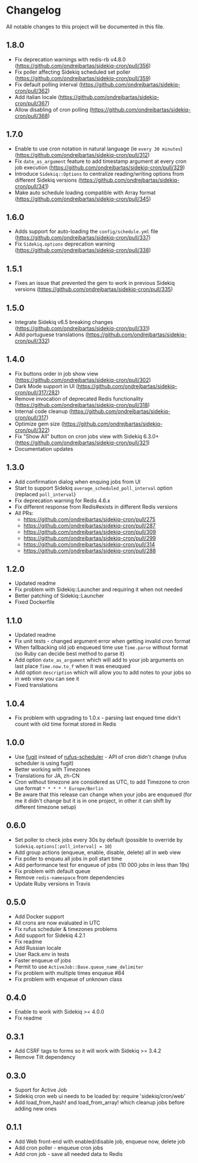 # Changelog

All notable changes to this project will be documented in this file.

## 1.8.0

- Fix deprecation warnings with redis-rb v4.8.0 (https://github.com/ondrejbartas/sidekiq-cron/pull/356)
- Fix poller affecting Sidekiq scheduled set poller (https://github.com/ondrejbartas/sidekiq-cron/pull/359)
- Fix default polling interval (https://github.com/ondrejbartas/sidekiq-cron/pull/362)
- Add italian locale (https://github.com/ondrejbartas/sidekiq-cron/pull/367)
- Allow disabling of cron polling (https://github.com/ondrejbartas/sidekiq-cron/pull/368)

## 1.7.0

- Enable to use cron notation in natural language (ie `every 30 minutes`) (https://github.com/ondrejbartas/sidekiq-cron/pull/312)
- Fix `date_as_argument` feature to add timestamp argument at every cron job execution (https://github.com/ondrejbartas/sidekiq-cron/pull/329)
- Introduce `Sidekiq::Options` to centralize reading/writing options from different Sidekiq versions (https://github.com/ondrejbartas/sidekiq-cron/pull/341)
- Make auto schedule loading compatible with Array format (https://github.com/ondrejbartas/sidekiq-cron/pull/345)

## 1.6.0

- Adds support for auto-loading the `config/schedule.yml` file (https://github.com/ondrejbartas/sidekiq-cron/pull/337)
- Fix `Sidekiq.options` deprecation warning (https://github.com/ondrejbartas/sidekiq-cron/pull/338)

## 1.5.1

-  Fixes an issue that prevented the gem to work in previous Sidekiq versions (https://github.com/ondrejbartas/sidekiq-cron/pull/335)

## 1.5.0

- Integrate Sidekiq v6.5 breaking changes (https://github.com/ondrejbartas/sidekiq-cron/pull/331)
- Add portuguese translations (https://github.com/ondrejbartas/sidekiq-cron/pull/332)

## 1.4.0

- Fix buttons order in job show view (https://github.com/ondrejbartas/sidekiq-cron/pull/302)
- Dark Mode support in UI (https://github.com/ondrejbartas/sidekiq-cron/pull/317/282)
- Remove invocation of deprecated Redis functionality (https://github.com/ondrejbartas/sidekiq-cron/pull/318)
- Internal code cleanup (https://github.com/ondrejbartas/sidekiq-cron/pull/317)
- Optimize gem size (https://github.com/ondrejbartas/sidekiq-cron/pull/322)
- Fix "Show All" button on cron jobs view with Sidekiq 6.3.0+ (https://github.com/ondrejbartas/sidekiq-cron/pull/321)
- Documentation updates

## 1.3.0

- Add confirmation dialog when enquing jobs from UI
- Start to support Sidekiq `average_scheduled_poll_interval` option (replaced `poll_interval`)
- Fix deprecation warning for Redis 4.6.x
- Fix different response from Redis#exists in different Redis versions
- All PRs:
  - https://github.com/ondrejbartas/sidekiq-cron/pull/275
  - https://github.com/ondrejbartas/sidekiq-cron/pull/287
  - https://github.com/ondrejbartas/sidekiq-cron/pull/309
  - https://github.com/ondrejbartas/sidekiq-cron/pull/299
  - https://github.com/ondrejbartas/sidekiq-cron/pull/314
  - https://github.com/ondrejbartas/sidekiq-cron/pull/288

## 1.2.0

- Updated readme
- Fix problem with Sidekiq::Launcher and requiring it when not needed
- Better patching of Sidekiq::Launcher
- Fixed Dockerfile

## 1.1.0

- Updated readme
- Fix unit tests - changed argument error when getting invalid cron format
- When fallbacking old job enqueued time use `Time.parse` without format (so Ruby can decide best method to parse it)
- Add option `date_as_argument` which will add to your job arguments on last place `Time.now.to_f` when it was eneuqued
- Add option `description` which will allow you to add notes to your jobs so in web view you can see it
- Fixed translations

## 1.0.4

- Fix problem with upgrading to 1.0.x - parsing last enqued time didn't count with old time format stored in Redis

## 1.0.0

- Use [fugit](https://github.com/floraison/fugit) instead of [rufus-scheduler](https://github.com/jmettraux/rufus-scheduler) - API of cron didn't change (rufus scheduler is using fugit)
- Better working with Timezones
- Translations for JA, zh-CN
- Cron without timezone are considered as UTC, to add Timezone to cron use format `* * * * * Europe/Berlin`
- Be aware that this release can change when your jobs are enqueued (for me it didn't change but it is in one project, in other it can shift by different timezone setup)

## 0.6.0

- Set poller to check jobs every 30s by default (possible to override by `Sidekiq.options[:poll_interval] = 10`)
- Add group actions (enqueue, enable, disable, delete) all in web view
- Fix poller to enqueu all jobs in poll start time
- Add performance test for enqueue of jobs (10 000 jobs in less than 19s)
- Fix problem with default queue
- Remove `redis-namespace` from dependencies
- Update Ruby versions in Travis

## 0.5.0

- Add Docker support
- All crons are now evaluated in UTC
- Fix rufus scheduler & timezones problems
- Add support for Sidekiq 4.2.1
- Fix readme
- Add Russian locale
- User Rack.env in tests
- Faster enqueue of jobs
- Permit to use `ActiveJob::Base.queue_name_delimiter`
- Fix problem with multiple times enqueue #84
- Fix problem with enqueue of unknown class

## 0.4.0

- Enable to work with Sidekiq >= 4.0.0
- Fix readme

## 0.3.1

- Add CSRF tags to forms so it will work with Sidekiq >= 3.4.2
- Remove Tilt dependency

## 0.3.0

- Suport for Active Job
- Sidekiq cron web ui needs to be loaded by: require 'sidekiq/cron/web'
- Add load_from_hash! and load_from_array! which cleanup jobs before adding new ones

## 0.1.1

- Add Web front-end with enabled/disable job, enqueue now, delete job
- Add cron poller - enqueue cron jobs
- Add cron job - save all needed data to Redis
